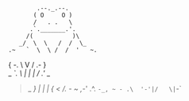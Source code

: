             .--._.--.           
           ( O     O )          
           /   . .   \          
          .`._______.'.         
         /(           )\        
       _/  \  \   /  /  \_      
    .~   `  \  \ /  /  '   ~.   
   {    -.   \  V  /   .-    }  
 _ _`.    \  |  |  |  /    .'_ _
 >_       _} |  |  | {_       _<
  /. - ~ ,_-'  .^.  `-_, ~ - .\ 
          '-'|/   \|`-`         

